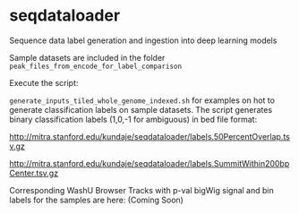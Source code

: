 # seqdataloader
Sequence data label generation and ingestion into deep learning models


Sample datasets are included in the folder `peak_files_from_encode_for_label_comparison`

Execute the script:

`generate_inputs_tiled_whole_genome_indexed.sh` for examples on hot to generate classification labels on sample datasets.
The script generates binary classification labels (1,0,-1 for ambiguous) in bed file format:

http://mitra.stanford.edu/kundaje/seqdataloader/labels.50PercentOverlap.tsv.gz

http://mitra.stanford.edu/kundaje/seqdataloader/labels.SummitWithin200bpCenter.tsv.gz

Corresponding WashU Browser Tracks with p-val bigWig signal and bin labels for the samples are here: (Coming Soon)





